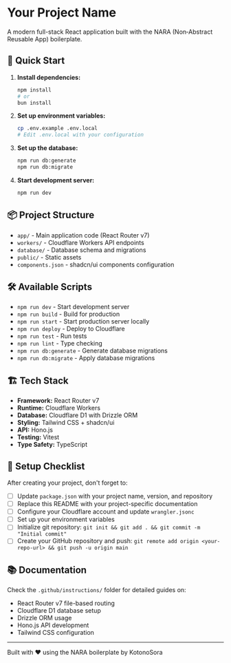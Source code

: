 # Your Project Name

A modern full-stack React application built with the NARA (Non‑Abstract Reusable App) boilerplate.

## 🚀 Quick Start

1. **Install dependencies:**
   ```bash
   npm install
   # or
   bun install
   ```

2. **Set up environment variables:**
   ```bash
   cp .env.example .env.local
   # Edit .env.local with your configuration
   ```

3. **Set up the database:**
   ```bash
   npm run db:generate
   npm run db:migrate
   ```

4. **Start development server:**
   ```bash
   npm run dev
   ```

## 📦 Project Structure

- `app/` - Main application code (React Router v7)
- `workers/` - Cloudflare Workers API endpoints  
- `database/` - Database schema and migrations
- `public/` - Static assets
- `components.json` - shadcn/ui components configuration

## 🛠️ Available Scripts

- `npm run dev` - Start development server
- `npm run build` - Build for production
- `npm run start` - Start production server locally
- `npm run deploy` - Deploy to Cloudflare
- `npm run test` - Run tests
- `npm run lint` - Type checking
- `npm run db:generate` - Generate database migrations
- `npm run db:migrate` - Apply database migrations

## 🏗️ Tech Stack

- **Framework:** React Router v7
- **Runtime:** Cloudflare Workers
- **Database:** Cloudflare D1 with Drizzle ORM
- **Styling:** Tailwind CSS + shadcn/ui
- **API:** Hono.js
- **Testing:** Vitest
- **Type Safety:** TypeScript

## 📝 Setup Checklist

After creating your project, don't forget to:

- [ ] Update `package.json` with your project name, version, and repository
- [ ] Replace this README with your project-specific documentation
- [ ] Configure your Cloudflare account and update `wrangler.jsonc`
- [ ] Set up your environment variables
- [ ] Initialize git repository: `git init && git add . && git commit -m "Initial commit"`
- [ ] Create your GitHub repository and push: `git remote add origin <your-repo-url> && git push -u origin main`

## 📚 Documentation

Check the `.github/instructions/` folder for detailed guides on:
- React Router v7 file-based routing
- Cloudflare D1 database setup
- Drizzle ORM usage
- Hono.js API development
- Tailwind CSS configuration

---

Built with ❤️ using the NARA boilerplate by KotonoSora